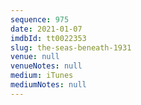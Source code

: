 ```yaml
---
sequence: 975
date: 2021-01-07
imdbId: tt0022353
slug: the-seas-beneath-1931
venue: null
venueNotes: null
medium: iTunes
mediumNotes: null
---
```

